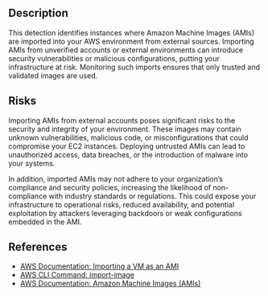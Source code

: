 ## Description

This detection identifies instances where Amazon Machine Images (AMIs) are imported into your AWS environment from external sources. Importing AMIs from unverified accounts or external environments can introduce security vulnerabilities or malicious configurations, putting your infrastructure at risk. Monitoring such imports ensures that only trusted and validated images are used.

## Risks

Importing AMIs from external accounts poses significant risks to the security and integrity of your environment. These images may contain unknown vulnerabilities, malicious code, or misconfigurations that could compromise your EC2 instances. Deploying untrusted AMIs can lead to unauthorized access, data breaches, or the introduction of malware into your systems.

In addition, imported AMIs may not adhere to your organization’s compliance and security policies, increasing the likelihood of non-compliance with industry standards or regulations. This could expose your infrastructure to operational risks, reduced availability, and potential exploitation by attackers leveraging backdoors or weak configurations embedded in the AMI.

## References

- [AWS Documentation: Importing a VM as an AMI](https://docs.aws.amazon.com/vm-import/latest/userguide/vmimport-image-import.html)
- [AWS CLI Command: import-image](https://docs.aws.amazon.com/cli/latest/reference/ec2/import-image.html)
- [AWS Documentation: Amazon Machine Images (AMIs)](https://docs.aws.amazon.com/AWSEC2/latest/UserGuide/AMIs.html)
